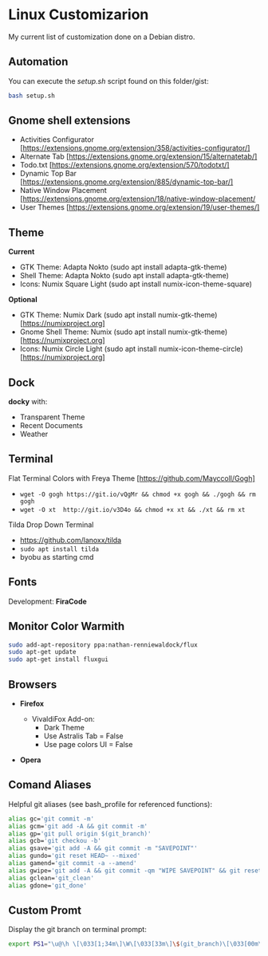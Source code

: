# Linux Customizarion

My current list of customization done on a Debian distro.

## Automation

You can execute the *setup.sh* script found on this folder/gist:

```sh
bash setup.sh
```

## Gnome shell extensions

- Activities Configurator [https://extensions.gnome.org/extension/358/activities-configurator/]
- Alternate Tab [https://extensions.gnome.org/extension/15/alternatetab/]
- Todo.txt [https://extensions.gnome.org/extension/570/todotxt/]
- Dynamic Top Bar [https://extensions.gnome.org/extension/885/dynamic-top-bar/]
- Native Window Placement [https://extensions.gnome.org/extension/18/native-window-placement/
- User Themes [https://extensions.gnome.org/extension/19/user-themes/]

## Theme

**Current**
- GTK Theme: Adapta Nokto (sudo apt install adapta-gtk-theme)
- Shell Theme: Adapta Nokto (sudo apt install adapta-gtk-theme)
- Icons: Numix Square Light (sudo apt install numix-icon-theme-square)

**Optional**
- GTK Theme: Numix Dark (sudo apt install numix-gtk-theme) [https://numixproject.org]
- Gnome Shell Theme: Numix (sudo apt install numix-gtk-theme) [https://numixproject.org]
- Icons: Numix Circle Light (sudo apt install numix-icon-theme-circle) [https://numixproject.org]

## Dock

**docky** with:
- Transparent Theme
- Recent Documents
- Weather

## Terminal

Flat Terminal Colors with Freya Theme [https://github.com/Mayccoll/Gogh]
- `wget -O gogh https://git.io/vQgMr && chmod +x gogh && ./gogh && rm gogh`
- `wget -O xt  http://git.io/v3D4o && chmod +x xt && ./xt && rm xt`

Tilda Drop Down Terminal
- https://github.com/lanoxx/tilda
- `sudo apt install tilda`
- byobu as starting cmd

## Fonts

Development: **FiraCode**

## Monitor Color Warmith

```sh
sudo add-apt-repository ppa:nathan-renniewaldock/flux
sudo apt-get update
sudo apt-get install fluxgui
```

## Browsers

- **Firefox**
  - VivaldiFox Add-on:
    - Dark Theme
    - Use Astralis Tab = False
    - Use page colors UI = False
    
- **Opera**

## Comand Aliases

Helpful git aliases (see bash_profile for referenced functions):

```sh
alias gc='git commit -m'
alias gcm='git add -A && git commit -m'
alias gp='git pull origin $(git_branch)'
alias gcb='git checkou -b'
alias gsave='git add -A && git commit -m "SAVEPOINT"'
alias gundo='git reset HEAD~ --mixed'
alias gamend='git commit -a --amend'
alias gwipe='git add -A && git commit -qm "WIPE SAVEPOINT" && git reset HEAD~1 --hard'
alias gclean='git_clean'
alias gdone='git_done'
```

## Custom Promt

Display the git branch on terminal prompt:

```sh
export PS1="\u@\h \[\033[1;34m\]\W\[\033[33m\]\$(git_branch)\[\033[00m\] $ "
```
